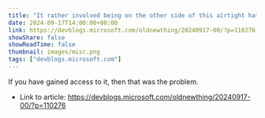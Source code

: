 ```yaml
---
title: "It rather involved being on the other side of this airtight hatchway: Posting completions to somebody else’s I/O completion port"
date: 2024-09-17T14:00:00+00:00
link: https://devblogs.microsoft.com/oldnewthing/20240917-00/?p=110276
showShare: false
showReadTime: false
thumbnail: images/misc.png
tags: ["devblogs.microsoft.com"]
---
```

If you have gained access to it, then that was the problem.

- Link to article: https://devblogs.microsoft.com/oldnewthing/20240917-00/?p=110276
